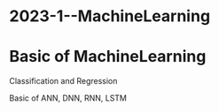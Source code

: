 # 2023-1--MachineLearning
# Basic of MachineLearning

Classification and Regression

Basic of ANN, DNN, RNN, LSTM
